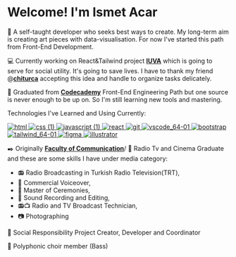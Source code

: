 # Welcome! I'm Ismet Acar

:seedling: A self-taught developer who seeks best ways to create. My long-term aim is creating art pieces with data-visualisation. For now I've started this path from Front-End Development.

:computer: Currently working on React&Tailwind project **[IUVA](https://github.com/chiturca/iuva)** which is going to serve for social utility. It's going to save lives. I have to thank my friend @**[chiturca](https://github.com/chiturca)** accepting this idea and handle to organize tasks delicately.

:dart: Graduated from **[Codecademy](https://www.codecademy.com)** Front-End Engineering Path but one source is never enough to be up on. So I'm still learning new tools and mastering.

Technologies I've Learned and Using Currently:

[![html](https://github.com/acarismet/acarismet/assets/92929366/0c5222e6-8cbc-4467-b5af-56d8251edde4)
](https://developer.mozilla.org/en-US/docs/Web/HTML) [![css (1)](https://github.com/acarismet/acarismet/assets/92929366/2faa7113-3312-4d3e-b81e-ba2e3bae7f6c)
](https://developer.mozilla.org/en-US/docs/Web/CSS) [![javascript (1)](https://github.com/acarismet/acarismet/assets/92929366/c1aff0fc-e9bc-42b3-bdcb-26b477cd9ce1)
](https://developer.mozilla.org/en-US/docs/Web/JavaScript) [![react](https://github.com/acarismet/acarismet/assets/92929366/19277288-9599-4e06-bb49-9a350abfb5ef)
](https://react.dev/learn) [![git](https://github.com/acarismet/acarismet/assets/92929366/2259d482-dcc3-4bf2-9d93-5d22fe87a84a)
](https://git-scm.com) [![vscode_64-01](https://github.com/acarismet/acarismet/assets/92929366/d4bb67cb-cecf-4dec-a484-4de3ecaa0bc4)
](https://code.visualstudio.com) [![bootstrap](https://github.com/acarismet/acarismet/assets/92929366/524ccaf3-937e-437a-af1e-eca65485381c)
](https://getbootstrap.com) [![tailwind_64-01](https://github.com/acarismet/acarismet/assets/92929366/8f47adf8-05d5-4ecd-9608-71510dcb87e0)
](https://tailwindui.com/?ref=top) [![figma](https://github.com/acarismet/acarismet/assets/92929366/3369d46d-751c-404d-85b5-fe67e0ea3457)
](https://www.figma.com) [![illustrator](https://github.com/acarismet/acarismet/assets/92929366/d8237aa5-7fb9-4ee5-89b3-fdbbdb1760bd)
](https://www.adobe.com/products/illustrator.html)

:black_nib: Originally **[Faculty of Communication](http://www.ilef.ankara.edu.tr/en/mainpage/)**/ :movie_camera: Radio Tv and Cinema Graduate and these are some skills I have under media category:

- :radio: Radio Broadcasting in Turkish Radio Television(TRT),
- :microphone: Commercial Voiceover,
- :tophat: Master of Ceremonies,
- :minidisc: Sound Recording and Editing,
- :radio::tv: Radio and TV Broadcast Technician,
- :camera: Photographing

🤝 Social Responsibility Project Creator, Developer and Coordinator

:musical_keyboard: Polyphonic choir member (Bass)
